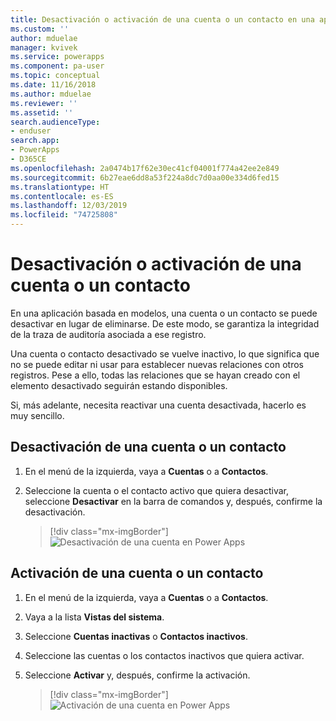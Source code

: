 ```yaml
---
title: Desactivación o activación de una cuenta o un contacto en una aplicación basada en modelos | Microsoft Docs
ms.custom: ''
author: mduelae
manager: kvivek
ms.service: powerapps
ms.component: pa-user
ms.topic: conceptual
ms.date: 11/16/2018
ms.author: mduelae
ms.reviewer: ''
ms.assetid: ''
search.audienceType:
- enduser
search.app:
- PowerApps
- D365CE
ms.openlocfilehash: 2a0474b17f62e30ec41cf04001f774a42ee2e849
ms.sourcegitcommit: 6b27eae6dd8a53f224a8dc7d0aa00e334d6fed15
ms.translationtype: HT
ms.contentlocale: es-ES
ms.lasthandoff: 12/03/2019
ms.locfileid: "74725808"
---
```

# <a name="deactivate-or-activate-an-account-or-contact"></a>Desactivación o activación de una cuenta o un contacto

En una aplicación basada en modelos, una cuenta o un contacto se puede desactivar en lugar de eliminarse. De este modo, se garantiza la integridad de la traza de auditoría asociada a ese registro.  
  
Una cuenta o contacto desactivado se vuelve inactivo, lo que significa que no se puede editar ni usar para establecer nuevas relaciones con otros registros. Pese a ello, todas las relaciones que se hayan creado con el elemento desactivado seguirán estando disponibles.  
  
Si, más adelante, necesita reactivar una cuenta desactivada, hacerlo es muy sencillo.   
  
## <a name="deactivate-an-account-or-contact"></a>Desactivación de una cuenta o un contacto 
  
1.  En el menú de la izquierda, vaya a **Cuentas** o a **Contactos**.  
  
2.  Seleccione la cuenta o el contacto activo que quiera desactivar, seleccione **Desactivar** en la barra de comandos y, después, confirme la desactivación.

    > [!div class="mx-imgBorder"]
    > ![Desactivación de una cuenta en Power Apps](media/DeactiveAccounts.png "Desactivación de una cuenta en Power Apps")


## <a name="activate-an-account-or-contact"></a>Activación de una cuenta o un contacto  
  
1.  En el menú de la izquierda, vaya a **Cuentas** o a **Contactos**. 
  
2.  Vaya a la lista **Vistas del sistema**.

3.  Seleccione **Cuentas inactivas** o **Contactos inactivos**.  
  
4.  Seleccione las cuentas o los contactos inactivos que quiera activar.

5.  Seleccione **Activar** y, después, confirme la activación.  

    > [!div class="mx-imgBorder"]
    > ![Activación de una cuenta en Power Apps](media/ActiveAccounts.png "Activación de una cuenta en Power Apps")  



